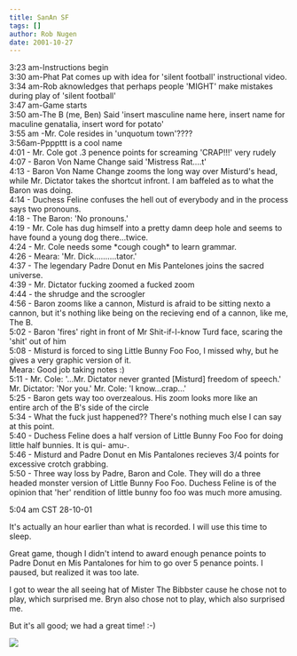 ```yaml
---
title: SanAn SF
tags: []
author: Rob Nugen
date: 2001-10-27
---
```


<title></title>

<p>3:23 am-Instructions begin
<br>3:30 am-Phat Pat comes up with idea for 'silent football' instructional video.
<br>3:34 am-Rob aknowledges that perhaps people 'MIGHT'  make mistakes during play of 'silent football'
<br>3:47 am-Game starts
<br>3:50 am-The B (me, Ben) Said 'insert masculine name here, insert name for maculine genatalia, insert word for potato'
<br>3:55 am -Mr. Cole resides in 'unquotum town'????
<br>3:56am-Ppppttt is a cool name
<br>4:01 - Mr. Cole got .3 penence points for screaming 'CRAP!!!' very rudely
<br>4:07 - Baron Von Name Change said 'Mistress Rat....t'
<br>4:13 - Baron Von Name Change zooms the long way over Misturd's head, while Mr. Dictator takes the shortcut infront. I am baffeled as to what the Baron was doing.
<br>4:14 - Duchess Feline confuses the hell out of everybody and in the process says two pronouns.
<br>4:18 - The Baron: 'No pronouns.'
<br>4:19 - Mr. Cole has dug himself into a pretty damn deep hole and seems to have found a young dog there...twice.
<br>4:24 - Mr. Cole needs some *cough cough* to learn grammar.
<br>4:26 - Meara: 'Mr. Dick..........tator.'
<br>4:37 - The legendary Padre Donut en Mis Pantelones  joins the sacred universe.
<br>4:39 - Mr. Dictator fucking zoomed a fucked zoom
<br>4:44 - the shrudge and the scroogler
<br>4:56 - Baron zooms like a cannon, Misturd is afraid to be sitting nexto a cannon, but it's nothing like being on the recieving end of a cannon, like me, The B.
<br>5:02 - Baron 'fires' right in front of Mr Shit-if-I-know Turd face, scaring the 'shit' out of him
<br>5:08 - Misturd is forced to sing Little Bunny Foo Foo, I missed why, but he gives a very graphic version of it.
<br>Meara: Good job taking notes :)
<br>5:11 - Mr. Cole: '...Mr. Dictator never granted [Misturd] freedom of speech.' Mr. Dictator: 'Nor you.' Mr. Cole: 'I know...crap...'
<br>5:25 - Baron gets way too overzealous. His zoom looks more like an
<br>entire arch of the B's side of the circle
<br>5:34 - What the fuck just happened?? There's nothing much else I can say at this point.
<br>5:40 - Duchess Feline does a half version of Little Bunny Foo Foo for doing little half bunnies. It is qui- amu-.
<br>5:46 - Misturd and Padre Donut en Mis Pantalones recieves 3/4 points for excessive crotch grabbing.
<br>5:50 - Three way loss by Padre, Baron and Cole. They will do a three
headed monster version of Little Bunny Foo Foo. Duchess Feline is of
the opinion that 'her' rendition of little bunny foo foo was much more
amusing.
</p>

<p class=date>5:04 am CST 28-10-01</p>

<p>It's actually an hour earlier than what is recorded.  I will use this time to sleep.</p>

<p>Great game, though I didn't intend to award enough penance points to Padre Donut en Mis Pantalones for him to go over 5 penance points.  I paused, but realized it was too late.</p>

<p>I got to wear the all seeing hat of Mister The Bibbster cause he chose not to play, which surprised me.  Bryn also chose not to play, which also surprised me.</p>

<p>But it's all good; we had a great time!  :-)</p>

<p><img src='/images/rob/wL-ROB.gif'/></p>


